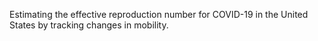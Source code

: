 Estimating the effective reproduction number for COVID-19 in the United States
by tracking changes in mobility.
